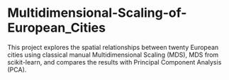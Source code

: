 # Multidimensional-Scaling-of-European_Cities
This project explores the spatial relationships between twenty European cities using classical manual Multidimensional Scaling (MDS), MDS from scikit-learn, and compares the results with Principal Component Analysis (PCA).
